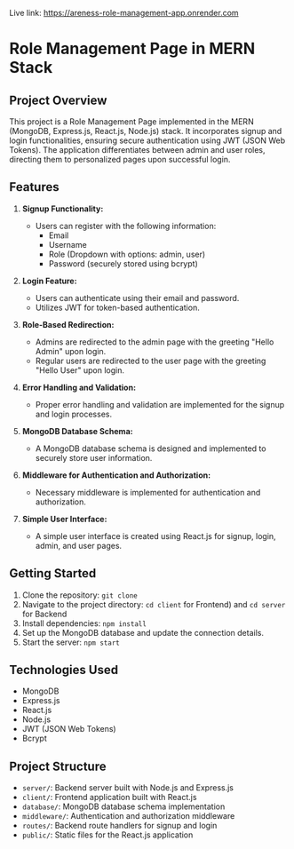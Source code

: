 Live link: https://areness-role-management-app.onrender.com

# Role Management Page in MERN Stack

## Project Overview

This project is a Role Management Page implemented in the MERN (MongoDB, Express.js, React.js, Node.js) stack. It incorporates signup and login functionalities, ensuring secure authentication using JWT (JSON Web Tokens). The application differentiates between admin and user roles, directing them to personalized pages upon successful login.

## Features

1. **Signup Functionality:**
   - Users can register with the following information:
     - Email
     - Username
     - Role (Dropdown with options: admin, user)
     - Password (securely stored using bcrypt)

2. **Login Feature:**
   - Users can authenticate using their email and password.
   - Utilizes JWT for token-based authentication.

3. **Role-Based Redirection:**
   - Admins are redirected to the admin page with the greeting "Hello Admin" upon login.
   - Regular users are redirected to the user page with the greeting "Hello User" upon login.

4. **Error Handling and Validation:**
   - Proper error handling and validation are implemented for the signup and login processes.

5. **MongoDB Database Schema:**
   - A MongoDB database schema is designed and implemented to securely store user information.

6. **Middleware for Authentication and Authorization:**
   - Necessary middleware is implemented for authentication and authorization.

7. **Simple User Interface:**
   - A simple user interface is created using React.js for signup, login, admin, and user pages.

## Getting Started

1. Clone the repository: `git clone `
2. Navigate to the project directory: `cd client` for Frontend) and `cd server` for Backend
3. Install dependencies: `npm install`
4. Set up the MongoDB database and update the connection details.
5. Start the server: `npm start`

## Technologies Used

- MongoDB
- Express.js
- React.js
- Node.js
- JWT (JSON Web Tokens)
- Bcrypt

## Project Structure

- `server/`: Backend server built with Node.js and Express.js
- `client/`: Frontend application built with React.js
- `database/`: MongoDB database schema implementation
- `middleware/`: Authentication and authorization middleware
- `routes/`: Backend route handlers for signup and login
- `public/`: Static files for the React.js application
